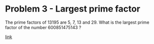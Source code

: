 # Problem 3 - Largest prime factor
The prime factors of 13195 are 5, 7, 13 and 29.
What is the largest prime factor of the number 600851475143 ?

[link](https://projecteuler.net/problem=3)

